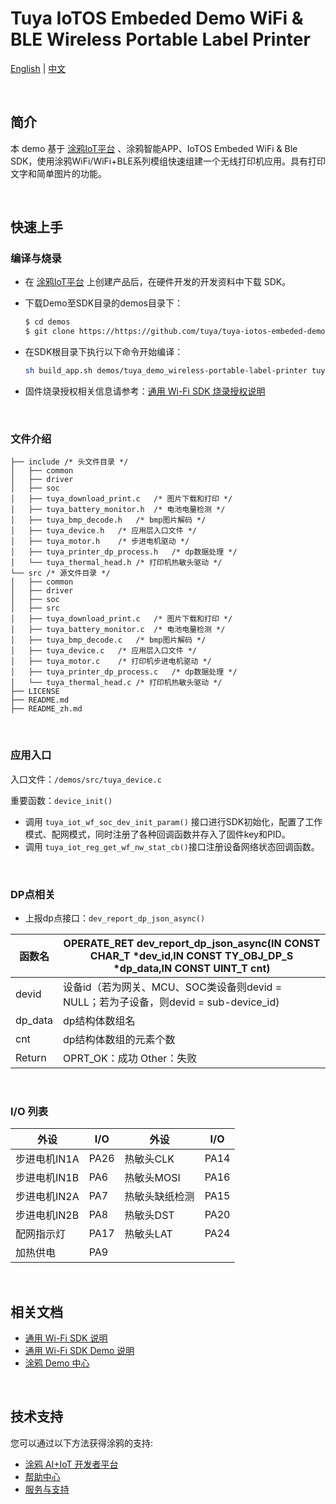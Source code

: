 # Tuya IoTOS Embeded Demo WiFi & BLE Wireless Portable Label Printer 

[English](./README.md) | [中文](./README_zh.md)

<br>

## 简介 

本 demo 基于 [涂鸦IoT平台](https://iot.tuya.com/) 、涂鸦智能APP、IoTOS Embeded WiFi & Ble SDK，使用涂鸦WiFi/WiFi+BLE系列模组快速组建一个无线打印机应用。具有打印文字和简单图片的功能。

<br>

## 快速上手

### 编译与烧录

-  在 [涂鸦IoT平台](https://iot.tuya.com/) 上创建产品后，在硬件开发的开发资料中下载 SDK。

- 下载Demo至SDK目录的demos目录下：

  ```bash
  $ cd demos
  $ git clone https://https://github.com/tuya/tuya-iotos-embeded-demo-wifi-ble-wireless-portable-label-printer.git
  ```

- 在SDK根目录下执行以下命令开始编译：

  ```bash
  sh build_app.sh demos/tuya_demo_wireless-portable-label-printer tuya_demo_wireless-portable-label-printer 1.0.0
  ```

- 固件烧录授权相关信息请参考：[通用 Wi-Fi SDK 烧录授权说明](https://developer.tuya.com/cn/docs/iot/tuya-common-wifi-sdk-burning-and-authorization?id=K9ip0gbawnkn7) 

<br>

### 文件介绍
```
├── include	/* 头文件目录 */
│   ├── common
│   ├── driver
│   ├── soc
│   ├── tuya_download_print.c	/* 图片下载和打印 */
│   ├── tuya_battery_monitor.h	/* 电池电量检测 */
│   ├── tuya_bmp_decode.h	/* bmp图片解码 */
│   ├── tuya_device.h	/* 应用层入口文件 */
│   ├── tuya_motor.h	/* 步进电机驱动 */
│   ├── tuya_printer_dp_process.h	/* dp数据处理 */
│   └── tuya_thermal_head.h	/* 打印机热敏头驱动 */
└── src	/* 源文件目录 */
│   ├── common
│   ├── driver
│   ├── soc
│   ├── src
│   ├── tuya_download_print.c	/* 图片下载和打印 */
│   ├── tuya_battery_monitor.c	/* 电池电量检测 */
│   ├── tuya_bmp_decode.c	/* bmp图片解码 */
│   ├── tuya_device.c	/* 应用层入口文件 */
│   ├── tuya_motor.c	/* 打印机步进电机驱动 */
│   ├── tuya_printer_dp_process.c	/* dp数据处理 */
│   └── tuya_thermal_head.c	/* 打印机热敏头驱动 */
├── LICENSE
├── README.md
├── README_zh.md

```

<br>

### 应用入口
入口文件：`/demos/src/tuya_device.c`

重要函数：`device_init()`

+ 调用 `tuya_iot_wf_soc_dev_init_param()` 接口进行SDK初始化，配置了工作模式、配网模式，同时注册了各种回调函数并存入了固件key和PID。
+ 调用 `tuya_iot_reg_get_wf_nw_stat_cb()`接口注册设备网络状态回调函数。

<br>

### DP点相关

- 上报dp点接口：`dev_report_dp_json_async()`

| 函数名  | OPERATE_RET dev_report_dp_json_async(IN CONST CHAR_T *dev_id,IN CONST TY_OBJ_DP_S *dp_data,IN CONST UINT_T cnt) |
| ------- | ------------------------------------------------------------ |
| devid   | 设备id（若为网关、MCU、SOC类设备则devid = NULL；若为子设备，则devid = sub-device_id) |
| dp_data | dp结构体数组名                                               |
| cnt     | dp结构体数组的元素个数                                       |
| Return  | OPRT_OK：成功  Other：失败                                   |

<br>

### I/O 列表

| 外设         | I/O  | 外设           | I/O  |
| ------------ | ---- | -------------- | ---- |
| 步进电机IN1A | PA26 | 热敏头CLK      | PA14 |
| 步进电机IN1B | PA6  | 热敏头MOSI     | PA16 |
| 步进电机IN2A | PA7  | 热敏头缺纸检测 | PA15 |
| 步进电机IN2B | PA8  | 热敏头DST      | PA20 |
| 配网指示灯   | PA17 | 热敏头LAT      | PA24 |
| 加热供电     | PA9  |                |      |

<br>

## 相关文档

- [通用 Wi-Fi SDK 说明](https://developer.tuya.com/cn/docs/iot/tuya-common-wifi-sdk?id=K9glcmvw4u9ml) 
- [通用 Wi-Fi SDK Demo 说明](https://developer.tuya.com/cn/docs/iot/tuya-wifi-sdk-demo-instructions?id=K9oce5ayw5xem) 
- [涂鸦 Demo 中心](https://developer.tuya.com/demo) 

<br>


## 技术支持

您可以通过以下方法获得涂鸦的支持:

- [涂鸦 AI+IoT 开发者平台](https://developer.tuya.com)
- [帮助中心](https://support.tuya.com/help)
- [服务与支持](https://service.console.tuya.com)

<br>

